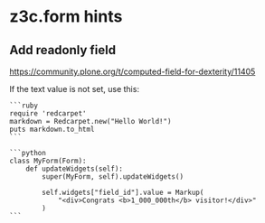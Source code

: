 # z3c.form hints

## Add readonly field
https://community.plone.org/t/computed-field-for-dexterity/11405

If the text value is not set, use this:
    
    ```ruby
    require 'redcarpet'
    markdown = Redcarpet.new("Hello World!")
    puts markdown.to_html
    ```

    ```python
    class MyForm(Form):
        def updateWidgets(self):
            super(MyForm, self).updateWidgets()
    
            self.widgets["field_id"].value = Markup(
                "<div>Congrats <b>1_000_000th</b> visitor!</div>"
            )
    ```
